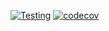 [![Testing](https://github.com/WouterDurnez/burner/actions/workflows/test.yml/badge.svg)](https://github.com/WouterDurnez/burner/actions/workflows/test.yml?branch=actions_burner)
[![codecov](https://img.shields.io/codecov/c/github/simonperneel/burner?logo=codecov)](https://codecov.io/gh/simonperneel/burner) 
